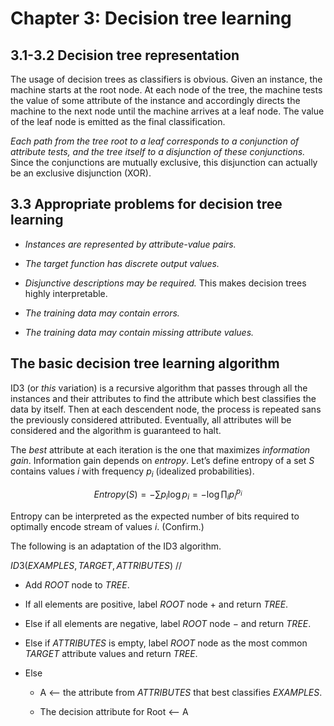 Chapter 3: Decision tree learning
=================================


3.1-3.2 Decision tree representation
------------------------------------

The usage of decision trees as classifiers is obvious. Given an
instance, the machine starts at the root node. At each node of the tree,
the machine tests the value of some attribute of the instance and
accordingly directs the machine to the next node until the machine
arrives at a leaf node. The value of the leaf node is emitted as the
final classification.

*Each path from the tree root to a leaf corresponds to a conjunction of
attribute tests, and the tree itself to a disjunction of these
conjunctions.* Since the conjunctions are mutually exclusive, this
disjunction can actually be an exclusive disjunction (XOR).

3.3 Appropriate problems for decision tree learning
---------------------------------------------------

-   *Instances are represented by attribute-value pairs.*

-   *The target function has discrete output values.*

-   *Disjunctive descriptions may be required.* This makes decision
    trees highly interpretable.

-   *The training data may contain errors.*

-   *The training data may contain missing attribute values.*

The basic decision tree learning algorithm
------------------------------------------

ID3 (or *this* variation) is a recursive algorithm that passes through
all the instances and their attributes to find the attribute which best
classifies the data by itself. Then at each descendent node, the process
is repeated sans the previously considered attributed. Eventually, all
attributes will be considered and the algorithm is guaranteed to halt.

The *best* attribute at each iteration is the one that maximizes
*information gain*. Information gain depends on *entropy*. Let’s define
entropy of a set $S$ contains values $i$ with frequency $p_i$ (idealized
probabilities).

$$Entropy(S) = - \sum p_i \log p_i = -\log \prod_i p_i^{p_i}$$

Entropy can be interpreted as the expected number of bits required to
optimally encode stream of values $i$. (Confirm.)

The following is an adaptation of the ID3 algorithm.

$ID3(EXAMPLES, TARGET, ATTRIBUTES)$ //

-   Add $ROOT$ node to $TREE$.

-   If all elements are positive, label $ROOT$ node $+$ and return
    $TREE$.

-   Else if all elements are negative, label $ROOT$ node $-$ and return
    $TREE$.

-   Else if $ATTRIBUTES$ is empty, label $ROOT$ node as the most common
    $TARGET$ attribute values and return $TREE$.

-   Else

    -   A \<– the attribute from $ATTRIBUTES$ that best classifies
        $EXAMPLES$.

    -   The decision attribute for Root \<– A


